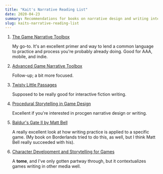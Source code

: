 ```yaml
---
title: "Kait's Narrative Reading List"
date: 2020-04-23
summary: Recommendations for books on narrative design and writing interactive fiction from DMG director Kaitlin Tremblay.
slug: kaits-narrative-reading-list
---
```


1. [The Game Narrative Toolbox](https://www.routledge.com/The-Game-Narrative-Toolbox/Heussner-Finley-Hepler-Lemay/p/book/9781138787087)

   My go-to. It's an excellent primer and way to lend a common language to practice and process you're probably already doing. Good for AAA, mobile, and indie.

2. [Advanced Game Narrative Toolbox](https://www.routledge.com/The-Advanced-Game-Narrative-Toolbox/Heussner/p/book/9781138499638)

   Follow-up; a bit more focused.

3. [Twisty Little Passages](https://mitpress.mit.edu/books/twisty-little-passages)

   Supposed to be really good for interactive fiction writing.

4. [Procedural Storytelling in Game Design](https://www.routledge.com/Procedural-Storytelling-in-Game-Design-1st-Edition/Short-Adams/p/book/9781138595309)

   Excellent if you're interested in procgen narrative design or writing.

5. [Baldur's Gate II by Matt Bell](https://bossfightbooks.com/products/baldurs-gate-ii-by-matt-bell)

   A really excellent look at how writing practice is applied to a specific game. (My book on Borderlands tried to do this, as well, but I think Matt Bell really succeeded with his).

6. [Character Development and Storytelling for Games](https://www.abebooks.com/9781592003532/Character-Development-Storytelling-Games-Game-1592003532/plp)

   A **tome**, and I've only gotten partway through, but it contextualizes games writing in other media well.
